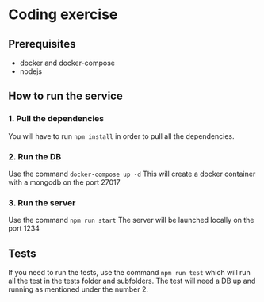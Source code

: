 # Coding exercise

## Prerequisites

- docker and docker-compose 
- nodejs

## How to run the service

### 1. Pull the dependencies

You will have to run `npm install` in order to pull all the dependencies.

### 2. Run the DB

Use the command `docker-compose up -d`
This will create a docker container with a mongodb on the port 27017

### 3. Run the server 

Use the command `npm run start`
The server will be launched locally on the port 1234

## Tests

If you need to run the tests, use the command `npm run test` which will run all the test in the tests folder and subfolders.
The test will need a DB up and running as mentioned under the number 2.